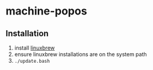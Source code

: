 # machine-popos

## Installation

1. install [linuxbrew](https://docs.brew.sh/Homebrew-on-Linux)
1. ensure linuxbrew installations are on the system path
1. `./update.bash`
